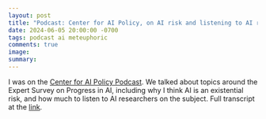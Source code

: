 ```yaml
---
layout: post
title: "Podcast: Center for AI Policy, on AI risk and listening to AI researchers"
date: 2024-06-05 20:00:00 -0700
tags: podcast ai meteuphoric
comments: true
image: 
summary: 
---
```


I was on the [Center for AI Policy Podcast](https://aipolicypod.substack.com/p/7-katja-grace-on-the-future-of-ai). We talked about topics around the Expert Survey on Progress in AI, including why I think AI is an existential risk, and how much to listen to AI researchers on the subject. Full transcript at the [link](https://aipolicypod.substack.com/p/7-katja-grace-on-the-future-of-ai). 
<!--ex-->